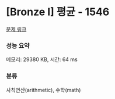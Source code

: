 # [Bronze I] 평균 - 1546 

[문제 링크](https://www.acmicpc.net/problem/1546) 

### 성능 요약

메모리: 29380 KB, 시간: 64 ms

### 분류

사칙연산(arithmetic), 수학(math)

